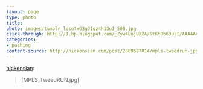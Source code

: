 ```yaml
---
layout: page
type: photo
title: 
photo: images/tumblr_lcsotxG3gJ1qz4h13o1_500.jpg
click-through: http://1.bp.blogspot.com/_Zyw4LnjUXZA/StKtDb63ulI/AAAAAAAAAt0/a0ac9AOMcKM/s1600-h/MPLS_TweedRUN.jpg
categories: 
- pushing
content-source: http://hickensian.com/post/2069687014/mpls-tweedrun-jpg
---
```

<p><a href="http://hickensian.com/post/2069687014/mpls-tweedrun-jpg" class="tumblr_blog">hickensian</a>:</p>

<blockquote><p>[MPLS_TweedRUN.jpg]</p></blockquote>

<p></p>
